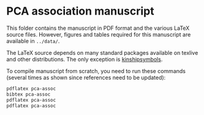 # PCA association manuscript

This folder contains the manuscript in PDF format and the various LaTeX source files.
However, figures and tables required for this manuscript are available in `../data/`.

The LaTeX source depends on many standard packages available on texlive and other distributions.
The only exception is [kinshipsymbols](https://github.com/ochoalab/kinshipsymbols).

To compile manuscript from scratch, you need to run these commands (several times as shown since references need to be updated):
```bash
pdflatex pca-assoc
bibtex pca-assoc
pdflatex pca-assoc
pdflatex pca-assoc
```
